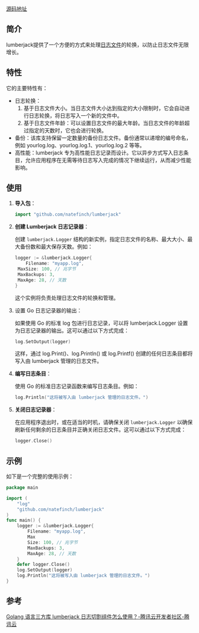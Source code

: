 [源码地址](github.com/natefinch/lumberjack)

## 简介

lumberjack提供了一个方便的方式来处理[日志文件](https://so.csdn.net/so/search?q=日志文件&spm=1001.2101.3001.7020)的轮换，以防止日志文件无限增长。

## 特性

它的主要特性有：

- 日志轮换：
  1. 基于日志文件大小。当日志文件大小达到指定的大小限制时，它会自动进行日志轮换，将日志写入一个新的文件中。
  2. 基于日志文件年龄：可以设置日志文件的最大年龄。当日志文件的年龄超过指定的天数时，它也会进行轮换。
- 备份：该库支持保留一定数量的备份日志文件。备份通常以递增的编号命名，例如 yourlog.log、yourlog.log.1、yourlog.log.2 等等。
- 高性能：lumberjack 专为高性能日志记录而设计。它以异步方式写入日志条目，允许应用程序在无需等待日志写入完成的情况下继续运行，从而减少性能影响。

## 使用

1. **导入包**：

   ```go
   import "github.com/natefinch/lumberjack"
   ```

2. **创建 Lumberjack 日志记录器**：

   创建 `lumberjack.Logger` 结构的新实例，指定日志文件的名称、最大大小、最大备份数和最大保存天数。例如：

   ```go
   logger := &lumberjack.Logger{
       Filename: "myapp.log",
   	MaxSize: 100, // 兆字节
   	MaxBackups: 3,
   	MaxAge: 28, // 天数
   }
   ```

   这个实例将负责处理日志文件的轮换和管理。

3. 设置 Go 日志记录器的输出：

   如果使用 Go 的标准 log 包进行日志记录，可以将 lumberjack.Logger 设置为日志记录器的输出。这可以通过以下方式完成：

   ```go
   log.SetOutput(logger)
   ```

   这样，通过 log.Print()、log.Println() 或 log.Printf() 创建的任何日志条目都将写入由 lumberjack 管理的日志文件。

4. **编写日志条目**：

   使用 Go 的标准日志记录函数来编写日志条目。例如：

   ```go
   log.Println("这将被写入由 lumberjack 管理的日志文件。")
   ```

5. **关闭日志记录器**：

   在应用程序退出时，或在适当的时机，请确保关闭 `lumberjack.Logger` 以确保刷新任何剩余的日志条目并正确关闭日志文件。这可以通过以下方式完成：

   ```go
   logger.Close()
   ```

## 示例

如下是一个完整的使用示例：

```go
package main

import (
    "log"
    "github.com/natefinch/lumberjack"
)
func main() {
    logger := &lumberjack.Logger{
        Filename: "myapp.log",
        Max
        Size: 100, // 兆字节
        MaxBackups: 3,
        MaxAge: 28, // 天数
	}
    defer logger.Close()
    log.SetOutput(logger)
    log.Println("这将被写入由 lumberjack 管理的日志文件。")
}
```

## 参考

[Golang 语言三方库 lumberjack 日志切割组件怎么使用？-腾讯云开发者社区-腾讯云](https://cloud.tencent.com/developer/article/1786358)



